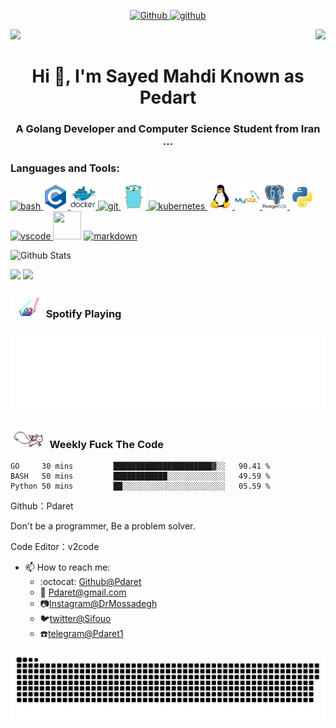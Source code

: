 <!-- <p align="center">
  Visitor count<br>
  <img src="https://profile-counter.glitch.me/itgoyo/count.svg" />
</p> -->

<p align="center">
  <a href="https://Github.com/Pdaret">
        <img alt="Github"
            src="https://img.shields.io/github/followers/Pdaret?style=social" />
    </a>
    <a href="https://github.com/Pdaret">
        <img alt="github"
            src="https://img.shields.io/github/stars/Pdaret/Blog-BackEnd" />
    </a>
    <!--<a href="https://www.zhihu.com/people/mkosto">
        <img
            src="https://img.shields.io/badge/dynamic/json?label=%E7%9F%A5%E4%B9%8E%E5%85%B3%E6%B3%A8&labelColor=0084ff&color=282c34&query=%24.data.totalSubs&url=https%3A%2F%2Fapi.spencerwoo.com%2Fsubstats%2F%3Fsource%3Dzhihu%26queryKey%3Dmkosto&longCache=true" />
    </a>
    <a href="https://juejin.cn/user/2348212565837165">
        <img alt="juejin"
            src="https://img.shields.io/badge/%E6%8E%98%E9%87%91-2022%E5%B9%B4%E5%BA%A6%E6%91%B8%E9%B1%BC%E4%BD%9C%E8%80%851%E5%90%8D-%23007fff" />
    </a>
     <a href="https://www.youtube.com/channel/UCpCzS_uKS1zzOAUjuuBNXDQ">
       <img alt="YouTube Channel Views" src="https://img.shields.io/youtube/channel/views/UCpCzS_uKS1zzOAUjuuBNXDQ">
    </a> -->
</p>

<p>
  <a href="https://count.getloli.com/"><img src="https://count.getloli.com/get/@:Pdaret"></a>
  <img src="https://weather-icon.journeyad.repl.co/@Isfahan?v=1" align="right">
</p>

<h1 align="center">Hi 👋, I'm Sayed Mahdi Known as Pedart</h1>
<h3 align="center">A Golang Developer and Computer Science Student from Iran ...</h3>

<h3 align="left">Languages and Tools:</h3>
<p align="left">  <a href="https://www.gnu.org/software/bash/" target="_blank"> <img src="https://www.vectorlogo.zone/logos/gnu_bash/gnu_bash-icon.svg" alt="bash" width="40" height="40"/> </a> <a href="https://www.cprogramming.com/" target="_blank"> <img src="https://raw.githubusercontent.com/devicons/devicon/master/icons/c/c-original.svg" alt="c" width="40" height="40"/> </a>  <a href="https://www.docker.com/" target="_blank"> <img src="https://raw.githubusercontent.com/devicons/devicon/master/icons/docker/docker-original-wordmark.svg" alt="docker" width="40" height="40"/> </a> <a href="https://git-scm.com/" target="_blank"> <img src="https://www.vectorlogo.zone/logos/git-scm/git-scm-icon.svg" alt="git" width="40" height="40"/> </a> <a href="https://golang.org" target="_blank"> <img src="https://raw.githubusercontent.com/devicons/devicon/master/icons/go/go-original.svg" alt="go" width="40" height="40"/> </a>  <a href="https://kubernetes.io" target="_blank"> <img src="https://www.vectorlogo.zone/logos/kubernetes/kubernetes-icon.svg" alt="kubernetes" width="40" height="40"/> </a> <a href="https://www.linux.org/" target="_blank"> <img src="https://raw.githubusercontent.com/devicons/devicon/master/icons/linux/linux-original.svg" alt="linux" width="40" height="40"/> </a>  <a href="https://www.mysql.com/" target="_blank"> <img src="https://raw.githubusercontent.com/devicons/devicon/master/icons/mysql/mysql-original-wordmark.svg" alt="mysql" width="40" height="40"/> </a> <a href="https://www.postgresql.org" target="_blank"> <img src="https://raw.githubusercontent.com/devicons/devicon/master/icons/postgresql/postgresql-original-wordmark.svg" alt="postgresql" width="40" height="40"/> </a> <a href="https://www.python.org" target="_blank"> <img src="https://raw.githubusercontent.com/devicons/devicon/master/icons/python/python-original.svg" alt="python" width="40" height="40"/> </a> <a href ="https://code.visualstudio.com/" target="_blank"> <img src="https://cdn.jsdelivr.net/gh/devicons/devicon/icons/vscode/vscode-original.svg" alt="vscode" width="40" height="40"/> </a><a href="https://docs.docker.com/compose/" target="_blank"><img src="https://github.com/docker/compose/raw/v2/logo.png?raw=true" width="45" height="45"></a> <a href="https://www.markdownguide.org/" target="_blank"> <img src="https://d33wubrfki0l68.cloudfront.net/f1f475a6fda1c2c4be4cac04033db5c3293032b4/513a4/assets/images/markdown-mark-white.svg" alt="markdown" width="40" height="40"/> </a>
</p>








![Github Stats](https://github-readme-stats.vercel.app/api?username=Pdaret&bg_color=30,e96443,904e95&title_color=fff&text_color=fff)


![](https://raw.githubusercontent.com/Pdaret/github-stats-transparent/output/generated/overview.svg)
![](https://raw.githubusercontent.com/Pdaret/github-stats-transparent/output/generated/languages.svg)

<!--
<details open>
 <summary> 😇 <b>Medium Published articles</b>: </summary>
<br>
    <a target="_blank" href="https://github-readme-medium-recent-article.vercel.app/medium/@itgoyo/0"><img src="https://github-readme-medium-recent-article.vercel.app/medium/@itgoyo/0" alt="Recent Article 0"></a>
  <br>
    <a target="_blank" href="https://github-readme-medium-recent-article.vercel.app/medium/@itgoyo/1"><img src="https://github-readme-medium-recent-article.vercel.app/medium/@itgoyo/1" alt="Recent Article 1"></a>
  <br>
    <a target="_blank" href="https://github-readme-medium-recent-article.vercel.app/medium/@itgoyo/2"><img src="https://github-readme-medium-recent-article.vercel.app/medium/@itgoyo/2" alt="Recent Article 2"></a>
  <br>

</details>
-->

<!--
### Latest Tweets

<p><a href="https://www.twitter.com/itgoyo"><img src="https://github-readme-twitter-gazf.vercel.app/api?id=itgoyo&amp;layout=wide" alt="github-readme-twitter"></a></p>

-->

### <img height="35" src="https://github.com/MauricioRB06/MauricioRB06/blob/22208bb6a882ece00d2e516b358bf5d5b41a0875/Assets/Pepe.gif"> Spotify Playing

![spotify-github-profile](https://github.com/kittinan/spotify-github-profile/blob/master/img/natemoo-re.svg)
<!-- [![spotify-github-profile](https://spotify-github-profile.vercel.app/api/view?uid=g9mmploi6sdrg6sk0xosqex2u&cover_image=true&theme=default)](https://github.com/kittinan/spotify-github-profile) -->


### <img height="30" src="https://github.com/MauricioRB06/MauricioRB06/blob/22208bb6a882ece00d2e516b358bf5d5b41a0875/Assets/Contact_Me.gif"> Weekly Fuck The Code

<!--START_SECTION:waka-->

```text
GO     30 mins         ██████████████████████▓░░   90.41 %
BASH   50 mins         ████████████░░░░░░░░░░░░░   49.59 %
Python 50 mins         ██░░░░░░░░░░░░░░░░░░░░░░░   05.59 %
```

<!--END_SECTION:waka-->




Github：Pdaret

Don't be a programmer, Be a problem solver.

Code Editor：v2code

- 📫 How to reach me:
    - :octocat: [Github@Pdaret](https://github.com/Pdaret)
    - :email: [Pdaret@gmail.com](mailto:mr.srezaei@outlook.com)
    <!--- :tv: [Youtube@itgoyo](https://www.youtube.com/channel/UCpCzS_uKS1zzOAUjuuBNXDQ?view_as=subscriber)-->   
    - :camera:[Instagram@DrMossadegh](https://www.instagram.com/DrMossadegh/)
    - :bird:[twitter@Sifouo](https://twitter.com/Sifouo/)
    - :phone:[telegram@Pdaret1](https://t.me/Pdaret1)




<!--START_SECTION:activity-->
![Snake animation](https://github.com/Pdaret/Pdaret/blob/output/github-contribution-grid-snake-dark.svg)
<!--END_SECTION:activity-->



